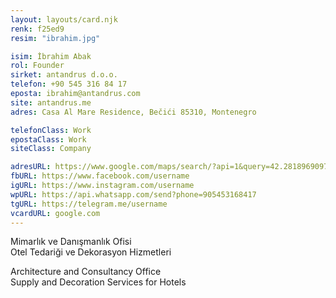 ```yaml
---
layout: layouts/card.njk
renk: f25ed9
resim: "ibrahim.jpg"

isim: İbrahim Abak
rol: Founder
sirket: antandrus d.o.o.
telefon: +90 545 316 84 17
eposta: ibrahim@antandrus.com
site: antandrus.me
adres: Casa Al Mare Residence, Bečići 85310, Montenegro

telefonClass: Work
epostaClass: Work
siteClass: Company

adresURL: https://www.google.com/maps/search/?api=1&query=42.281896909790596,18.87642178684473
fbURL: https://www.facebook.com/username
igURL: https://www.instagram.com/username
wpURL: https://api.whatsapp.com/send?phone=905453168417
tgURL: https://telegram.me/username
vcardURL: google.com
---
```


<p>Mimarlık ve Danışmanlık Ofisi<br />
Otel Tedariği ve Dekorasyon Hizmetleri</p>
<p>Architecture and Consultancy Office<br />
Supply and Decoration Services for Hotels</p>

